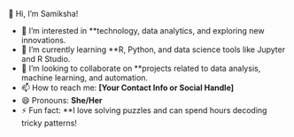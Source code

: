 👋 Hi, I’m Samiksha! 
- 👀 I’m interested in **technology, data analytics, and exploring new innovations.
- 🌱 I’m currently learning **R, Python, and data science tools like Jupyter and R Studio.
- 💞️ I’m looking to collaborate on **projects related to data analysis, machine learning, and automation.
- 📫 How to reach me: **[Your Contact Info or Social Handle]**  
- 😄 Pronouns: **She/Her**  
- ⚡ Fun fact: **I love solving puzzles and can spend hours decoding tricky patterns!

<!---
dhadvesamiksha/dhadvesamiksha is a ✨ special ✨ repository because its `README.md` (this file) appears on your GitHub profile.
You can click the Preview link to take a look at your changes.
--->
